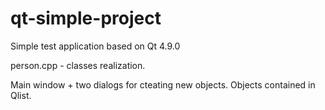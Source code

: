 # qt-simple-project
Simple test application based on Qt 4.9.0

person.cpp - classes realization.

Main window + two dialogs for cteating new objects.
Objects contained in Qlist.